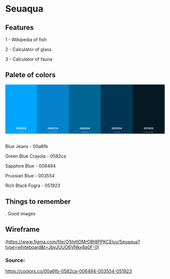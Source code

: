 <h1>Seuaqua</h1>

<h2>Features</h2>
<p>1 - Wikipedia of fish</p>
<p>2 - Calculator of glass</p>
<p>3 - Calculator of fauna</p>


<h2>Palete of colors</h2>

<img src='https://github.com/tiagoschubert/seuaqua/blob/main/image/palete.png?raw=true' alt="palete of colors" width="850px"/>
<p>Blue Jeans - 00a6fb </p>
<p>Green Blue Crayola - 0582ca </p>
<p>Sapphire Blue - 006494</p>
<p>Prussian Blue - 003554</p>
<p>Rich Black Fogra - 051923</p>

<h2>Things to remember</h2>
<p>. Good images</p>

<h2>Wireframe </h2>
<a href="(https://www.figma.com/file/O1ihjtIOMrOBt8PPKCEluy/Seuaqua?type=whiteboard&t=JbvJUUO6VNkx8a0F-0)">(https://www.figma.com/file/O1ihjtIOMrOBt8PPKCEluy/Seuaqua?type=whiteboard&t=JbvJUUO6VNkx8a0F-0)</a>

<h3>Source:</h3>
<a href="https://coolors.co/00a6fb-0582ca-006494-003554-051923">https://coolors.co/00a6fb-0582ca-006494-003554-051923</a>
